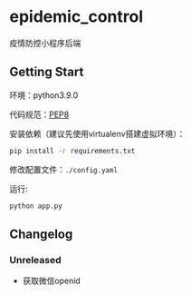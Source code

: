 # epidemic_control

疫情防控小程序后端

## Getting Start

环境：python3.9.0

代码规范：[PEP8](https://peps.python.org/pep-0008)

安装依赖（建议先使用virtualenv搭建虚拟环境）：

```bash
pip install -r requirements.txt
```

修改配置文件：`./config.yaml`

运行:

```bash
python app.py
```

## Changelog

### Unreleased

- 获取微信openid
